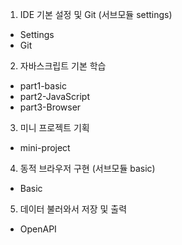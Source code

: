 
1. IDE 기본 설정 및 Git (서브모듈 settings)
- Settings
- Git

2. 자바스크립트 기본 학습
- part1-basic
- part2-JavaScript
- part3-Browser

3. 미니 프로젝트 기획
- mini-project

4. 동적 브라우저 구현 (서브모듈 basic)
- Basic

5. 데이터 불러와서 저장 및 출력
- OpenAPI